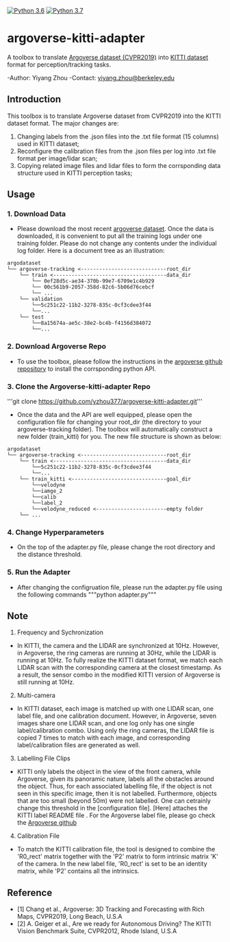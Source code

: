 [![Python 3.6](https://img.shields.io/badge/python-3.6-blue.svg)](https://www.python.org/downloads/release/python-360/)
[![Python 3.7](https://img.shields.io/badge/python-3.7-blue.svg)](https://www.python.org/downloads/release/python-370/)

# argoverse-kitti-adapter
A toolbox to translate [Argoverse dataset (CVPR2019)](https://www.argoverse.org/data.html) into [KITTI dataset](http://www.cvlibs.net/datasets/kitti/) format for perception/tracking tasks. 

-Author: Yiyang Zhou 
-Contact: yiyang.zhou@berkeley.edu 

## Introduction 
This toolbox is to translate Argoverse dataset from CVPR2019 into the KITTI dataset format. The major changes are:
1. Changing labels from the .json files into the .txt file format (15 columns) used in KITTI dataset;
2. Reconfigure the calibration files from the .json files per log into .txt file format per image/lidar scan;
3. Copying related image files and lidar files to form the corrsponding data structure used in KITTI perception tasks;

## Usage
### 1. Download Data
- Please download the most recent [argoverse dataset](https://www.argoverse.org/data.html). Once the data is downloaded, it is convenient to put all the training logs under one training folder. Please do not change any contents under the individual log folder. Here is a document tree as an illustration:
```
argodataset
└── argoverse-tracking <----------------------------root_dir
    └── train <-------------------------------------data_dir
        └── 0ef28d5c-ae34-370b-99e7-6709e1c4b929
        └── 00c561b9-2057-358d-82c6-5b06d76cebcf
        └── ...
    └── validation
        └──5c251c22-11b2-3278-835c-0cf3cdee3f44
        └──...
    └── test
        └──8a15674a-ae5c-38e2-bc4b-f4156d384072
        └──...
```
### 2. Download Argoverse Repo
- To use the toolbox, please follow the instructions in the [argoverse github repository](https://github.com/argoai/argoverse-api/tree/16dec1ba51479a24b14d935e7873b26bfd1a7464) to install the corrsponding python API. 

### 3. Clone the Argoverse-kitti-adapter Repo
'''git clone https://github.com/yzhou377/argoverse-kitti-adapter.git'''
- Once the data and the API are well equipped, please open the configuration file for changing your root_dir (the directory to your argoverse-tracking folder). The toolbox will automatically construct a new folder (train_kitti) for you. The new file structure is shown as below: 

```
argodataset
└── argoverse-tracking <----------------------------root_dir
    └── train <-------------------------------------data_dir
        └──5c251c22-11b2-3278-835c-0cf3cdee3f44
        └──...
    └── train_kitti <-------------------------------goal_dir
        └──velodyne
        └──iamge_2
        └──calib
        └──label_2
        └──velodyne_reduced <-----------------------empty folder
    └── ...

```

### 4. Change Hyperparameters
- On the top of the adapter.py file, please change the root directory and the distance threshold. 

### 5. Run the Adapter
- After changing the configruation file, please run the adapter.py file using the following commands
"""python adapter.py"""

## Note
1. Frequency and Sychronization 
- In KITTI, the camera and the LIDAR are synchronized at 10Hz. However, in Argoverse, the ring cameras are running at 30Hz, while the LIDAR is running at 10Hz. To fully realize the KITTI dataset format, we match each LIDAR scan with the corresponding camera at the closest timestamp. As a result, the sensor combo in the modified KITTI version of Argoverse is still running at 10Hz. 
2. Multi-camera
- In KITTI dataset, each image is matched up with one LIDAR scan, one label file, and one calibration document. However, in Argoverse, seven images share one LIDAR scan, and one log only has one single label/calibration combo. Using only the ring cameras, the LIDAR file is copied 7 times to match with each image, and corresponding label/calibration files are generated as well. 
3. Labelling File Clips 
- KITTI only labels the object in the view of the front camera, while Argoverse, given its panoramic nature, labels all the obstacles around the object. Thus, for each associated labelling file, if the object is not seen in this specific image, then it is not labelled. Furthermore, objects that are too small (beyond 50m) were not labelled. One can cetrainly change this threshold in the [configuration file].  [Here] attaches the KITTI label README file . For the Argoverse label file, please go check the [Argoverse github](https://github.com/argoai/argoverse-api/tree/16dec1ba51479a24b14d935e7873b26bfd1a7464)
4. Calibration File
- To match the KITTI calibration file, the tool is designed to combine the 'R0_rect' matrix together with the 'P2' matrix to form intrinsic matrix 'K' of the  camera. In the new label file, 'R0_rect' is set to be an identity matrix, while 'P2' contains all the intrinsics. 

## Reference 
- [1] Chang et al., Argoverse: 3D Tracking and Forecasting with Rich Maps, CVPR2019, Long Beach, U.S.A
- [2] A. Geiger et al., Are we ready for Autonomous Driving? The KITTI Vision Benchmark Suite, CVPR2012, Rhode Island, U.S.A
